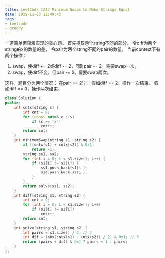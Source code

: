 ```yaml
---
title: LeetCode 1247 Minimum Swaps to Make Strings Equal
date: 2019-11-03 12:49:43
tags:
- leetcode
- greedy
---
```


一道简单但较难实现的贪心题。
首先提取两个string不同的部分。
令diff为两个string的x的数量的差。
令pair为两个string不同的pair的数量。
当前context下有两个操作：
1. swap，使diff += 2或diff -= 2，同时pair -= 2。需要swap一次。
2. swap，使diff不变，但pair -= 2。需要swap两次。

这样，题目分为两个情况：
在pair == 2时：
假如diff == 2，操作一次结束。
假如diff == 0，操作两次结束。

```c++
class Solution {
public:
    int cntx(string s) {
        int cnt = 0;
        for (const auto& c : s)
            if (c == 'x')
                cnt++;
        return cnt;
    }
    int minimumSwap(string s1, string s2) {
        if ((cntx(s1) + cntx(s2)) & 0x1)
            return -1;
        string ss1, ss2;
        for (int i = 0; i < s1.size(); i++) {
            if (s1[i] != s2[i]) {
                ss1.push_back(s1[i]);
                ss2.push_back(s2[i]);
            }
        }
        return solve(ss1, ss2);
    }
    int diff(string s1, string s2) {
        int cnt = 0;
        for (int i = 0; i < s1.size(); i++)
            if (s1[i] != s2[i])
                cnt++;
        return cnt;
    }
    int solve(string s1, string s2) {
        int pairs = s1.size() / 2; // 3
        int dif = (abs(cntx(s1) - cntx(s2)) / 2) & 0x1; // 3
        return (pairs + dif) & 0x1 ? pairs + 1 : pairs;
    }
};
```